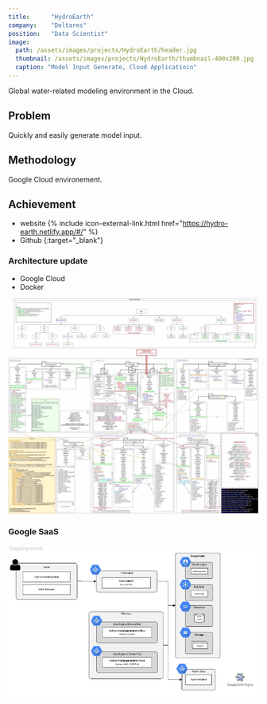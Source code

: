 ```yaml
---
title:      "HydroEarth"
company:    "Deltares"
position:   "Data Scientist"
image: 
  path: /assets/images/projects/HydroEarth/header.jpg
  thumbnail: /assets/images/projects/HydroEarth/thumbnail-400x200.jpg
  caption: "Model Input Generate, Cloud Applicatioin"
---
```


Global water-related modeling environment in the Cloud.

## Problem

Quickly and easily generate model input.

## Methodology

Google Cloud environement.

## Achievement

- website {% include icon-external-link.html href="https://hydro-earth.netlify.app/#/" %}
- Github [<i class="fas fa-external-link-alt"></i>](https://github.com/openearth/hydro-earth){:target="_blank"}

### Architecture update

- Google Cloud
- Docker

![](/assets/images/projects/HydroEarth/architecture.jpg)

### Google SaaS

![](/assets/images/projects/HydroEarth/SaaS.jpg)
